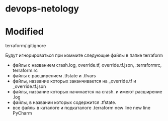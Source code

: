 # devops-netology
# Modified

terraform/.gitignore

Будут игнорироваться при коммите следующие файлы в папке terraform
- файлы с названием crash.log, override.tf, override.tf.json, .terraformrc, terraform.rc
- файлы с расширением .tfstate и .tfvars
- файлы, название которых заканчивается на _override.tf и _override.tf.json
- файлы, название которых начинается на crash. и имеют расширение .log
- файлы, в названии которых содержится .tfstate.
- все файлы в каталоге и подкаталоге .terraform
new line
new line PyCharm